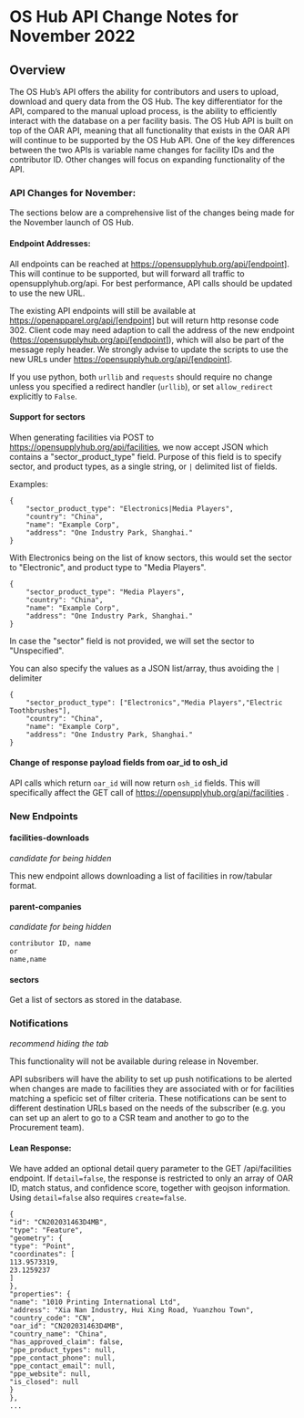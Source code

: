 # OS Hub API Change Notes for November 2022 

## Overview

The OS Hub’s API offers the ability for contributors and users to upload, download and query data from the OS Hub. The key differentiator for the API, compared to the manual upload process, is the ability to efficiently interact with the database on a per facility basis. The OS Hub API is built on top of the OAR API, meaning that all functionality that exists in the OAR API will continue to be supported by the OS Hub API. One of the key differences between the two APIs is variable name changes for facility IDs and the contributor ID. Other changes will focus on expanding functionality of the API. 

### API Changes for November: 
The sections below are a comprehensive list of the changes being made for the November launch of OS Hub.

#### Endpoint Addresses: 
All endpoints can be reached at https://opensupplyhub.org/api/[endpoint]. This will continue to be supported, but will forward all traffic to opensupplyhub.org/api. For best performance, API calls should be updated to use the new URL. 

The existing API endpoints will still be available at https://openapparel.org/api/[endpoint] but will return http resonse code 302. Client code may need adaption to call the address of the new endpoint (https://opensupplyhub.org/api/[endpoint]), which will also be part of the message reply header. We strongly advise to update the scripts to use the new URLs under https://opensupplyhub.org/api/[endpoint].

If you use python, both `urllib` and `requests` should require no change unless you specified a redirect handler (`urllib`), or set `allow_redirect` explicitly to `False`.

#### Support for sectors
When generating facilities via POST to https://opensupplyhub.org/api/facilities, we now accept JSON which contains a "sector_product_type" field. Purpose of this field is to specify sector, and product types, as a single string, or `|` delimited list of fields. 

Examples:
```
{
    "sector_product_type": "Electronics|Media Players",
    "country": "China",
    "name": "Example Corp",
    "address": "One Industry Park, Shanghai."
}
```
With Electronics being on the list of know sectors, this would set the sector to "Electronic", and product type to "Media Players".
```
{
    "sector_product_type": "Media Players",
    "country": "China",
    "name": "Example Corp",
    "address": "One Industry Park, Shanghai."
}
```
In case the "sector" field is not provided, we will set the sector to "Unspecified".

You can also specify the values as a JSON list/array, thus avoiding the `|` delimiter
```
{
    "sector_product_type": ["Electronics","Media Players","Electric Toothbrushes"],
    "country": "China",
    "name": "Example Corp",
    "address": "One Industry Park, Shanghai."
}
```

#### Change of response payload fields from oar_id to osh_id

API calls which return `oar_id` will now return `osh_id` fields. This will specifically affect the GET call of https://opensupplyhub.org/api/facilities .

### New Endpoints

#### facilities-downloads

*candidate for being hidden*

This new endpoint allows downloading a list of facilities in row/tabular format. 

#### parent-companies

*candidate for being hidden*

```
contributor ID, name
or
name,name
```

#### sectors

Get a list of sectors as stored in the database.

### Notifications

*recommend hiding the tab*

This functionality will not be available during release in November.

API subsribers will have the ability to set up push notifications to be alerted when changes are made to facilities they are associated with or for facilities matching a speficic set of filter criteria. These notifications can be sent to different destination URLs based on the needs of the subscriber (e.g. you can set up an alert to go to a CSR team and another to go to the Procurement team). 

#### Lean Response: 

We have added an optional detail query parameter to the GET /api/facilities endpoint. If `detail=false`, the response is restricted to only an array of OAR ID, match status, and confidence score, together with geojson information. Using `detail=false` also requires `create=false`. 

```
{
"id": "CN202031463D4MB",
"type": "Feature",
"geometry": {
"type": "Point",
"coordinates": [
113.9573319,
23.1259237
]
},
"properties": {
"name": "1010 Printing International Ltd",
"address": "Xia Nan Industry, Hui Xing Road, Yuanzhou Town",
"country_code": "CN",
"oar_id": "CN202031463D4MB",
"country_name": "China",
"has_approved_claim": false,
"ppe_product_types": null,
"ppe_contact_phone": null,
"ppe_contact_email": null,
"ppe_website": null,
"is_closed": null
}
},
...
```


